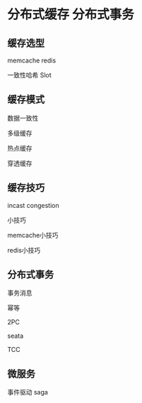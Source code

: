 # 分布式缓存 分布式事务

## 缓存选型

memcache
redis

一致性哈希
Slot

## 缓存模式

数据一致性

多级缓存

热点缓存

穿透缓存

## 缓存技巧

incast congestion

小技巧

memcache小技巧

redis小技巧

## 分布式事务

事务消息 

幂等

2PC

seata

TCC

## 微服务

事件驱动
saga

